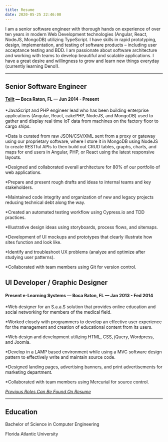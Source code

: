 ```yaml
---
title: Resume
date: 2020-05-25 22:46:00
---
```


I am a senior software engineer with thorough hands on experience of over ten years in modern Web Development technologies (Angular, React, NodeJS, MongoDB) utilizing TypeScript. I have skills in rapid prototyping, design, implementation, and testing of software products – including user acceptance testing and BDD. I am passionate about software architecture and working with teams to develop beautiful and scalable applications. I have a great desire and willingness to grow and learn new things everyday (currently learning Deno!). 

---

## Senior Software Engineer

#### [Telit](https://www.telit.com) — Boca Raton, FL — Jun 2014 - Present

*JavaScript and PHP engineer lead who has been building enterprise applications (Angular, React, cakePHP, NodeJS, and MongoDB) used to gather and display real time IoT data from machines on the factory floor to cargo ships.

*Data is curated from raw JSON/CSV/XML sent from a proxy or gateway using our proprietary software, where I store it in MongoDB using NodeJS to create RESTful APIs to then build out CRUD tables, graphs, charts, and maps for end users in Angular, PHP, or React using the latest responsive layouts.

*Designed and collaborated overall architecture for 80% of our portfolio of web applications.

*Prepare and present rough drafts and ideas to internal teams and key stakeholders.

*Maintained code integrity and organization of new and legacy projects reducing technical debt along the way.

*Created an automated testing workflow using Cypress.io and TDD practices.

*Illustrative design ideas using storyboards, process flows, and sitemaps.

*Development of UI mockups and prototypes that clearly illustrate how sites function and look like.

*Identify and troubleshoot UX problems (analyze and optimize after studying user patterns).

*Collaborated with team members using Git for version control.

## UI Developer / Graphic Designer

#### Present e-Learning Systems — Boca Raton, FL — Jan 2013 - Fed 2014

*Web designer for an S.a.a.S solution that provides online education and social networking for members of the medical field.

*Worked closely with programmers to develop an effective user experience for the management and creation of educational content from its users.

*Web design and development utilizing HTML, CSS, jQuery, Wordpress, and Joomla.

*Develop in a LAMP based environment while using a MVC software design pattern to effectively write and maintain source code.

*Designed landing pages, advertising banners, and print advertisements for marketing department.

*Collaborated with team members using Mercurial for source control.

*[Previous Roles Can Be Found On Resume](http://nickpersad.com/Nick+Persad+Resume+2020.pdf)*

---

## Education

Bachelor of Science in Computer Engineering

Florida Atlantic University
